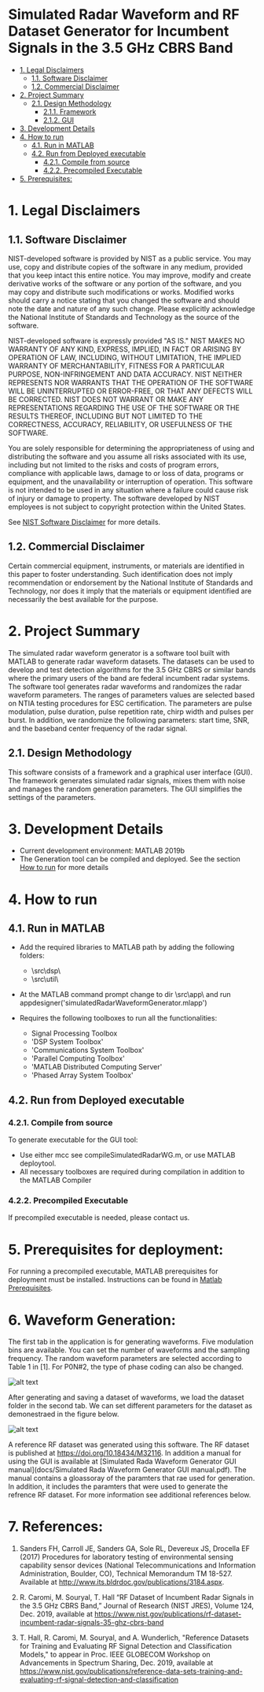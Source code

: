 # Simulated Radar Waveform and RF Dataset Generator for Incumbent Signals in the 3.5 GHz CBRS Band
<!-- TOC -->

- [1. Legal Disclaimers](#1-legal-disclaimers)
    - [1.1. Software Disclaimer](#11-software-disclaimer)
    - [1.2. Commercial Disclaimer](#12-commercial-disclaimer)
- [2. Project Summary](#2-project-summary)
    - [2.1. Design Methodology](#21-design-methodology)
        - [2.1.1. Framework](#211-framework)
        - [2.1.2. GUI](#212-gui)
- [3. Development Details](#3-development-details)
- [4. How to run](#4-how-to-run)
    - [4.1. Run in MATLAB](#41-run-in-matlab)
    - [4.2. Run from Deployed executable](#42-run-from-deployed-executable)
        - [4.2.1. Compile from source](#421-compile-from-source)
        - [4.2.2. Precompiled Executable](#422-precompiled-executable)
- [5. Prerequisites:](#5-prerequisites)

<!-- /TOC -->

# 1. Legal Disclaimers
## 1.1. Software Disclaimer
 NIST-developed software is provided by NIST as a public service. 
 You may use, copy and distribute copies of the software in any medium,
 provided that you keep intact this entire notice. You may improve,
 modify and create derivative works of the software or any portion of
 the software, and you may copy and distribute such modifications or
 works. Modified works should carry a notice stating that you changed
 the software and should note the date and nature of any such change.
 Please explicitly acknowledge the National Institute of Standards and
 Technology as the source of the software.
 
 NIST-developed software is expressly provided "AS IS." NIST MAKES NO
 WARRANTY OF ANY KIND, EXPRESS, IMPLIED, IN FACT OR ARISING BY
 OPERATION OF LAW, INCLUDING, WITHOUT LIMITATION, THE IMPLIED WARRANTY
 OF MERCHANTABILITY, FITNESS FOR A PARTICULAR PURPOSE, NON-INFRINGEMENT
 AND DATA ACCURACY. NIST NEITHER REPRESENTS NOR WARRANTS THAT THE
 OPERATION OF THE SOFTWARE WILL BE UNINTERRUPTED OR ERROR-FREE, OR
 THAT ANY DEFECTS WILL BE CORRECTED. NIST DOES NOT WARRANT OR MAKE ANY 
 REPRESENTATIONS REGARDING THE USE OF THE SOFTWARE OR THE RESULTS 
 THEREOF, INCLUDING BUT NOT LIMITED TO THE CORRECTNESS, ACCURACY,
 RELIABILITY, OR USEFULNESS OF THE SOFTWARE.
 
 You are solely responsible for determining the appropriateness of
 using and distributing the software and you assume all risks
 associated with its use, including but not limited to the risks and
 costs of program errors, compliance with applicable laws, damage to 
 or loss of data, programs or equipment, and the unavailability or
 interruption of operation. This software is not intended to be used in
 any situation where a failure could cause risk of injury or damage to
 property. The software developed by NIST employees is not subject to
 copyright protection within the United States.

 See [NIST Software Disclaimer](https://www.nist.gov/disclaimer) for more details.

## 1.2. Commercial Disclaimer
 Certain commercial equipment, instruments, or materials are identified in this paper to foster understanding. Such identification does not imply recommendation or endorsement by the National Institute of Standards and Technology, nor does it imply that the materials or equipment identified are necessarily the best available for the purpose.
 
# 2. Project Summary

The simulated radar waveform generator is a software tool built with MATLAB to generate radar waveform datasets. The datasets can be used to develop and test detection algorithms for the 3.5 GHz CBRS or similar bands where the primary users of the band are federal incumbent radar systems. The software tool generates radar waveforms and randomizes the radar waveform parameters. The ranges of parameters values are selected based on NTIA testing procedures for ESC certification. The parameters are pulse modulation, pulse duration, pulse repetition rate, chirp width
and pulses per burst. In addition, we randomize the following parameters: start time, SNR, and the baseband center frequency of the radar signal.  

## 2.1. Design Methodology
This software consists of a framework and a graphical user interface (GUI). The framework generates simulated radar signals, mixes them with noise and manages the random generation parameters. The GUI simplifies the settings of the parameters. 


# 3. Development Details
- Current development environment: MATLAB 2019b
- The Generation tool can be compiled and deployed. See the section [How to run](#4-how-to-run) for more details

 # 4. How to run
## 4.1. Run in MATLAB

* Add the required libraries to MATLAB path by adding the following folders:
    * \src\dsp\
    * \src\util\

* At the MATLAB command prompt  change to dir \src\app\ and run appdesigner('simulatedRadarWaveformGenerator.mlapp')

* Requires the following toolboxes to run all the functionalities:
    * Signal Processing Toolbox
    * 'DSP System Toolbox'
    * 'Communications System Toolbox'
    * 'Parallel Computing Toolbox'
    * 'MATLAB Distributed Computing Server'
    * 'Phased Array System Toolbox'



## 4.2. Run from Deployed executable

### 4.2.1. Compile from source 
To generate executable for the GUI tool:
* Use either mcc see compileSimulatedRadarWG.m, or use MATLAB deploytool.
* All necessary toolboxes are required during compilation in addition to the MATLAB Compiler


### 4.2.2. Precompiled Executable
If precompiled executable is needed, please contact us.
    
# 5. Prerequisites for deployment:
For running a precompiled executable,  MATLAB prerequisites for deployment must be installed. Instructions can be found in [Matlab Prerequisites](docs/Matlab_Prerequisites.txt).

# 6. Waveform Generation:
The first tab in the application is for generating waveforms. Five modulation bins are available. You can set the number of waveforms and the sampling frequency. The random waveform parameters are selected according to Table 1 in [1]. For P0N#2, the type of phase coding can also be changed.

![alt text][GUI]

[GUI]: docs/figs/SimRadarWG_GUI.PNG "Simulated radar waveform generator GUI"

After generating and saving a dataset of waveforms, we load the dataset folder in the second tab. We can set different parameters for the dataset as demonestraed in the figure below. 

![alt text][GUINoiseAdder]

[GUINoiseAdder]: docs/figs/SimRadarWG_AWGN_GUI.PNG "Simulated radar waveform generator GUI noise addition"

A reference RF dataset was generated using this software. The RF dataset is published at https://doi.org/10.18434/M32116. 
In addition a manual for using the GUI is available at [Simulated Rada Waveform Generator GUI manual](docs/Simulated Rada Waveform Generator GUI manual.pdf). The manual contains a gloassoray of the paramters that rae used for generation. In addition, it includes the paramters that were used to generate the refrence RF dataset. For more information see additional references below. 

# 7. References:

1. Sanders FH, Carroll JE, Sanders GA, Sole RL, Devereux JS, Drocella EF (2017) Procedures for laboratory testing of
environmental sensing capability sensor devices (National Telecommunications and Information Administration, Boulder, CO),
Technical Memorandum TM 18-527. Available at http://www.its.bldrdoc.gov/publications/3184.aspx. 

2. R. Caromi, M. Souryal, T. Hall  “RF Dataset of Incumbent Radar Signals in the 3.5 GHz CBRS Band,” Journal of Research (NIST JRES), Volume 124, Dec. 2019, available at https://www.nist.gov/publications/rf-dataset-incumbent-radar-signals-35-ghz-cbrs-band

3. T. Hall, R. Caromi, M. Souryal, and A. Wunderlich, "Reference Datasets for Training and Evaluating RF Signal Detection and Classification Models," to appear in Proc. IEEE GLOBECOM Workshop on Advancements in Spectrum Sharing, Dec. 2019, available at https://www.nist.gov/publications/reference-data-sets-training-and-evaluating-rf-signal-detection-and-classification



